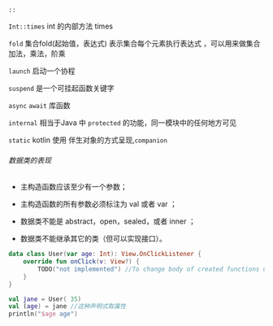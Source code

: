 `::`  


`Int::times`  int 的内部方法 times

`fold` 集合fold(起始值，表达式) 表示集合每个元素执行表达式 ，可以用来做集合加法，乘法，阶乘

`launch`  启动一个协程

`suspend` 是一个可挂起函数关键字

`async`  `await` 库函数

`internal` 相当于Java 中 `protected` 的功能，同一模块中的任何地方可见

`static` kotlin 使用 伴生对象的方式呈现,`companion`

###### 数据类的表现

- 主构造函数应该至少有一个参数；

- 主构造函数的所有参数必须标注为 val 或者 var ；

- 数据类不能是 abstract，open，sealed，或者 inner ；

- 数据类不能继承其它的类（但可以实现接口）。
```kotlin
data class User(var age: Int): View.OnClickListener {
    override fun onClick(v: View?) {
        TODO("not implemented") //To change body of created functions use File | Settings | File Templates.
    }
}  

val jane = User( 35)
val (age) = jane //这种声明式取属性
println("$age age")
```
